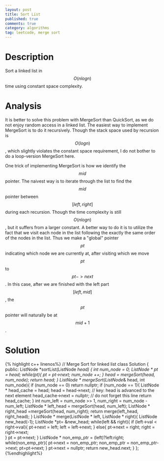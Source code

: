 ```yaml
---
layout: post
title: Sort List
published: true
comments: true
category: algorithms
tag: leetcode, merge sort
---
```


# Description

Sort a linked list in $$O(n log n)$$ time using constant space complexity.

# Analysis

It is better to solve this problem with MergeSort than QuickSort, as we do not enjoy random access in a linked list. The easiest way to implement MergeSort is to do it recursively. Though the stack space used by recursion is $$O(logn)$$, which slightly violates the constant space requirement, I do not bother to do a loop-version MergeSort here.


One trick of implementing MergeSort is how we identify the $$mid$$ pointer. The naivest way is to iterate through the list to find the $$mid$$ pointer between $$[left, right]$$ during each recursion. Though the time complexity is still $$O(nlogn)$$, but it suffers from a larger constant. A better way to do it is to utilize the fact that we visit each node in the list following the exactly the same order of the nodes in the list. Thus we make a "global" pointer $$pt$$ indicating which node we are currently at, after visiting which we move $$pt$$ to $$pt->next$$. In this case, after we are finished with the left part $$[left, mid]$$, the $$pt$$ pointer will naturally be at $$mid+1$$.

# Solution 

{% highlight c++ linenos%}
// Merge Sort for linked list
class Solution {
public:
    ListNode *sortList(ListNode *head) {
        int num_node = 0;
        ListNode * pt = head;
        while(pt){
            pt = pt->next;
            num_node ++;
        }
        head = mergeSort(head, num_node);
        return head;
    }
    ListNode * mergeSort(ListNode*& head, int num_node){
        if (num_node == 0)
            return nullptr;
        if (num_node == 1){
            ListNode * head_cache = head;
            head = head->next; // key: head is advanced to the next element
            head_cache->next = nullptr;  // do not forget this line 
            return head_cache;
        }
        int num_left = num_node >> 1, num_right = num_node - num_left;
        ListNode * left_head = mergeSort(head, num_left);
        ListNode * right_head =mergeSort(head, num_right);
        return merge(left_head, right_head);
    }
    ListNode * merge(ListNode * left, ListNode * right){
        ListNode new_head(-1);
        ListNode *pt= &new_head;
        while(left && right){
            if (left->val < right->val){
                pt->next = left;
                left = left->next;
            }
            else{
                pt->next = right;
                right = right->next;                
            }
            pt = pt->next;
        }
        ListNode * non_emp_ptr = (left)?left:right;
        while(non_emp_ptr){
            pt->next = non_emp_ptr;
            non_emp_ptr = non_emp_ptr->next;
            pt=pt->next;
        }
        pt->next = nullptr;
        return new_head.next;
    }
};
{%endhighlight%}